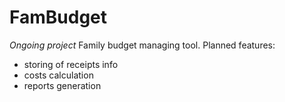 # FamBudget
*Ongoing project* 
Family budget managing tool. 
Planned features:
- storing of receipts info
- costs calculation
- reports generation
